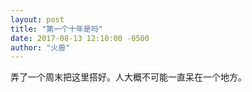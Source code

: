 ```yaml
---
layout: post
title: "第一个十年是吗"
date: 2017-08-13 12:10:00 -0500
author: "火兽"
---
```



弄了一个周末把这里搭好。人大概不可能一直呆在一个地方。

